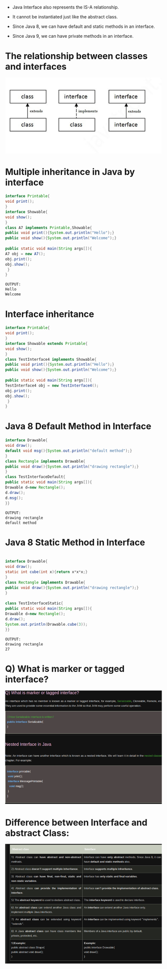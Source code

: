 

- Java Interface also represents the IS-A relationship.

- It cannot be instantiated just like the abstract class.

- Since Java 8, we can have default and static methods in an interface.

- Since Java 9, we can have private methods in an interface.


# The relationship between classes and interfaces

![Alt text](image-15.png)


# Multiple inheritance in Java by interface

```java
interface Printable{  
void print();  
}  
interface Showable{  
void show();  
}  
class A7 implements Printable,Showable{  
public void print(){System.out.println("Hello");}  
public void show(){System.out.println("Welcome");}  
  
public static void main(String args[]){  
A7 obj = new A7();  
obj.print();  
obj.show();  
 }  
}
```
```
OUTPUT:
Hello
Welcome
```

# Interface inheritance
```java
interface Printable{  
void print();  
}  
interface Showable extends Printable{  
void show();  
}  
class TestInterface4 implements Showable{  
public void print(){System.out.println("Hello");}  
public void show(){System.out.println("Welcome");}  
  
public static void main(String args[]){  
TestInterface4 obj = new TestInterface4();  
obj.print();  
obj.show();  
 }  
}  
```

# Java 8 Default Method in Interface

```java
interface Drawable{  
void draw();  
default void msg(){System.out.println("default method");}  
}  
class Rectangle implements Drawable{  
public void draw(){System.out.println("drawing rectangle");}  
}  
class TestInterfaceDefault{  
public static void main(String args[]){  
Drawable d=new Rectangle();  
d.draw();  
d.msg();  
}}
```
```
OUTPUT:
drawing rectangle
default method
```

# Java 8 Static Method in Interface

```java

interface Drawable{  
void draw();  
static int cube(int x){return x*x*x;}  
}  
class Rectangle implements Drawable{  
public void draw(){System.out.println("drawing rectangle");}  
}  
  
class TestInterfaceStatic{  
public static void main(String args[]){  
Drawable d=new Rectangle();  
d.draw();  
System.out.println(Drawable.cube(3));  
}}  

```
```
OUTPUT:
drawing rectangle
27
```

# Q) What is marker or tagged interface?

![Alt text](image-16.png)

# Difference between Interface and abstract Class:

![Alt text](image-17.png)

